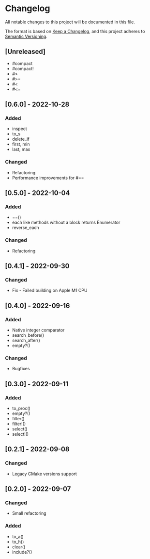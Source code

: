# Changelog

All notable changes to this project will be documented in this file.

The format is based on [Keep a Changelog](https://keepachangelog.com/en/1.0.0/),
and this project adheres to [Semantic Versioning](https://semver.org/spec/v2.0.0.html).

## [Unreleased]

* #compact
* #compact!
* #>
* #>=
* #<
* #<=

## [0.6.0] - 2022-10-28

### Added

* inspect
* to_s
* delete_if
* first, min
* last, max

### Changed

* Refactoring
* Performance improvements for #==

## [0.5.0] - 2022-10-04

### Added

* ==()
* each like methods without a block returns Enumerator
* reverse_each

### Changed

* Refactoring

## [0.4.1] - 2022-09-30

### Changed

* Fix - Failed building on Apple M1 CPU

## [0.4.0] - 2022-09-16

### Added

* Native integer comparator
* search_before()
* search_after()
* empty?()

### Changed

* Bugfixes

## [0.3.0] - 2022-09-11

### Added

* to_proc()
* empty?()
* filter()
* filter!()
* select()
* select!()

## [0.2.1] - 2022-09-08

### Changed

* Legacy CMake versions support

## [0.2.0] - 2022-09-07

### Changed

* Small refactoring

### Added

* to_a()
* to_h()
* clear()
* include?()
